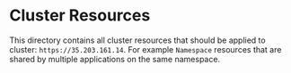 # Cluster Resources
This directory contains all cluster resources that should be applied to cluster: `https://35.203.161.14`.
For example `Namespace` resources that are shared by multiple applications on the same namespace.
